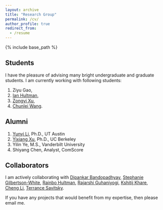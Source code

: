 ```yaml
---
layout: archive
title: "Research Group"
permalink: /cv/
author_profile: true
redirect_from:
  - /resume
---
```


{% include base_path %}

Students
------

I have the pleasure of advising many bright undergraduate and graduate students. I am currently working with following students:

1. Ziyu Gao,
2. [Ian Hultman](https://stat.uiowa.edu/people),
1. [Zongyi Xu](https://stat.uiowa.edu/people),
1. [Chunlei Wang](https://stat.uiowa.edu/people).

Alumni
------

1. [Yunyi Li](https://www.mccombs.utexas.edu/PhD/Areas-of-Study/IROM), Ph.D., UT Austin
1. [Yixiang Xu](https://dlab.berkeley.edu/people/yixiang-xu), Ph.D., UC Berkeley 
2. Yilin Ye, M.S., Vanderbilt University
3. Shiyang Chen, Analyst, ComScore

Collaborators
------

I am actively collaborating with [Dipankar Bandopadhyay](https://www.people.vcu.edu/~dbandyop/), [Stephanie Gilbertson-White](http://www.nursing.uiowa.edu/faculty-staff/faculty-directory/sgilbertsonwhite), [Rainbo Hultman](https://hultman.lab.uiowa.edu/), [Rajarshi Guhaniyogi](https://users.soe.ucsc.edu/~rajguhaniyogi/), [Kshitij Khare](http://users.stat.ufl.edu/~kdkhare/), [Cheng Li](http://blog.nus.edu.sg/stalic/), [Terrance Savitsky](https://www.bls.gov/osmr/contact.htm). 

If you have any projects that would benefit from my expertise, then please email me. 
